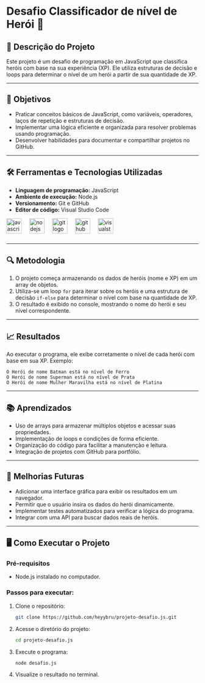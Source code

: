 # Desafio Classificador de nível de Herói 🚀  

## 📜 Descrição do Projeto  
Este projeto é um desafio de programação em JavaScript que classifica heróis com base na sua experiência (XP). Ele utiliza estruturas de decisão e loops para determinar o nível de um herói a partir de sua quantidade de XP.  

---

## 🎯 Objetivos  
- Praticar conceitos básicos de JavaScript, como variáveis, operadores, laços de repetição e estruturas de decisão.  
- Implementar uma lógica eficiente e organizada para resolver problemas usando programação.  
- Desenvolver habilidades para documentar e compartilhar projetos no GitHub.  

---

## 🛠 Ferramentas e Tecnologias Utilizadas  
- **Linguagem de programação:** JavaScript  
- **Ambiente de execução:** Node.js  
- **Versionamento:** Git e GitHub  
- **Editor de código:** Visual Studio Code 

<div align="left">
  <img src="https://skillicons.dev/icons?i=js" height="40" alt="javascript logo"  />
  <img width="12" />
  <img src="https://skillicons.dev/icons?i=nodejs" height="40" alt="nodejs logo"  />
  <img width="12" />
  <img src="https://skillicons.dev/icons?i=git" height="40" alt="git logo"  />
  <img width="12" />
  <img src="https://skillicons.dev/icons?i=github" height="40" alt="github logo"  />
  <img width="12" />
  <img src="https://skillicons.dev/icons?i=visualstudio" height="40" alt="visualstudio logo"  />
</div>

###

---

## 🔍 Metodologia  
1. O projeto começa armazenando os dados de heróis (nome e XP) em um array de objetos.  
2. Utiliza-se um loop `for` para iterar sobre os heróis e uma estrutura de decisão `if-else` para determinar o nível com base na quantidade de XP.  
3. O resultado é exibido no console, mostrando o nome do herói e seu nível correspondente.  

---

## 📈 Resultados  
Ao executar o programa, ele exibe corretamente o nível de cada herói com base em sua XP. Exemplo:  
```
O Herói de nome Batman está no nível de Ferro  
O Herói de nome Superman está no nível de Prata  
O Herói de nome Mulher Maravilha está no nível de Platina  
```

---

## 📚 Aprendizados  
- Uso de arrays para armazenar múltiplos objetos e acessar suas propriedades.  
- Implementação de loops e condições de forma eficiente.  
- Organização do código para facilitar a manutenção e leitura.  
- Integração de projetos com GitHub para portfólio.  

---

## 🚀 Melhorias Futuras  
- Adicionar uma interface gráfica para exibir os resultados em um navegador.  
- Permitir que o usuário insira os dados do herói dinamicamente.  
- Implementar testes automatizados para verificar a lógica do programa.  
- Integrar com uma API para buscar dados reais de heróis.  

---

## 🖥 Como Executar o Projeto  

### Pré-requisitos  
- Node.js instalado no computador.  

### Passos para executar:  
1. Clone o repositório:  
   ```bash  
   git clone https://github.com/heyybru/projeto-desafio.js.git  
   ```  

2. Acesse o diretório do projeto:  
   ```bash  
   cd projeto-desafio.js
   ```  

3. Execute o programa:  
   ```bash  
   node desafio.js  
   ```  

4. Visualize o resultado no terminal.
